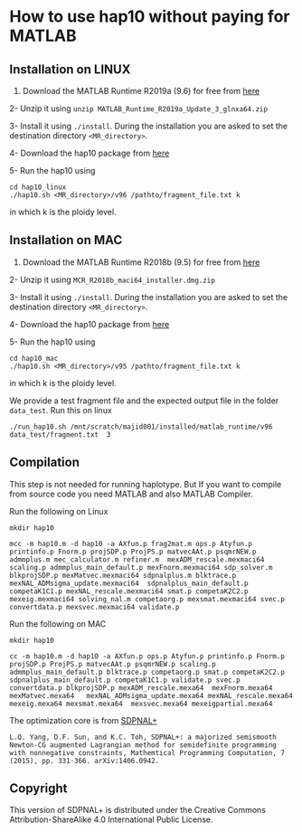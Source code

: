 


# How to use hap10 without paying for MATLAB
 

## Installation on LINUX
1. Download the MATLAB Runtime R2019a (9.6) for free from [here](http://ssd.mathworks.com/supportfiles/downloads/R2019a/Release/3/deployment_files/installer/complete/glnxa64/MATLAB_Runtime_R2019a_Update_3_glnxa64.zip)

2- Unzip it using `unzip MATLAB_Runtime_R2019a_Update_3_glnxa64.zip`

3- Install it using `./install`. During the installation you are asked to set the destination directory `<MR_directory>`.

4- Download the hap10 package from [here](https://raw.githubusercontent.com/smajidian/10xpipline/master/hap10/hap10_linux) 


5- Run the hap10 using

```
cd hap10_linux
./hap10.sh <MR_directory>/v96 /pathto/fragment_file.txt k
```
in which k is the ploidy level.


## Installation on  MAC
1. Download the MATLAB Runtime R2018b (9.5) for free from [here](http://ssd.mathworks.com/supportfiles/downloads/R2018b/deployment_files/R2018b/installers/maci64/MCR_R2018b_maci64_installer.dmg.zip)

2- Unzip it using `MCR_R2018b_maci64_installer.dmg.zip`

3- Install it using `./install`. During the installation you are asked to set the destination directory `<MR_directory>`.

4- Download the hap10 package from [here](https://github.com/smajidian/10xpipline/tree/master/hap10/hap10_mac) 

5- Run the hap10 using

```
cd hap10_mac
./hap10.sh <MR_directory>/v95 /pathto/fragment_file.txt k
```
in which k is the ploidy level.

We provide  a test fragment file and the expected output file in the folder `data_test`. Run this on linux

```
./run_hap10.sh /mnt/scratch/majid001/installed/matlab_runtime/v96 data_test/fragment.txt  3

```








## Compilation
This step is not needed for running haplotype. But If you want to compile from source code you need MATLAB and also MATLAB Compiler.  

Run the following on Linux
```
mkdir hap10

mcc -m hap10.m -d hap10 -a AXfun.p frag2mat.m ops.p Atyfun.p printinfo.p Fnorm.p projSDP.p ProjPS.p matvecAAt.p psqmrNEW.p admmplus.m mec_calculator.m refiner.m  mexADM_rescale.mexmaci64 scaling.p admmplus_main_default.p mexFnorm.mexmaci64 sdp_solver.m blkprojSDP.p mexMatvec.mexmaci64 sdpnalplus.m blktrace.p mexNAL_ADMsigma_update.mexmaci64  sdpnalplus_main_default.p competaK1C1.p mexNAL_rescale.mexmaci64 smat.p competaK2C2.p mexeig.mexmaci64 solving_nal.m competaorg.p mexsmat.mexmaci64 svec.p convertdata.p mexsvec.mexmaci64 validate.p
```

Run the following on MAC
```
mkdir hap10

cc -m hap10.m -d hap10 -a AXfun.p ops.p Atyfun.p printinfo.p Fnorm.p projSDP.p ProjPS.p matvecAAt.p psqmrNEW.p scaling.p admmplus_main_default.p blktrace.p competaorg.p smat.p competaK2C2.p sdpnalplus_main_default.p competaK1C1.p validate.p svec.p convertdata.p blkprojSDP.p mexADM_rescale.mexa64  mexFnorm.mexa64  mexMatvec.mexa64   mexNAL_ADMsigma_update.mexa64 mexNAL_rescale.mexa64 mexeig.mexa64 mexsmat.mexa64  mexsvec.mexa64 mexeigpartial.mexa64
```



The optimization core is from [SDPNAL+](http://www.math.nus.edu.sg/~mattohkc/SDPNALplus.html)
```
L.Q. Yang, D.F. Sun, and K.C. Toh, SDPNAL+: a majorized semismooth Newton-CG augmented Lagrangian method for semidefinite programming with nonnegative constraints, Mathemtical Programming Computation, 7 (2015), pp. 331-366. arXiv:1406.0942.
```

## Copyright
This version of SDPNAL+ is distributed under the Creative Commons Attribution-ShareAlike 4.0 International Public License.
